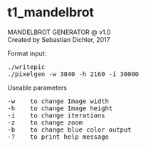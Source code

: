 # t1_mandelbrot
MANDELBROT GENERATOR @ v1.0  
Created by Sebastian Dichler, 2017  
  
Format input:
<pre>
./writepic  
./pixelgen -w 3840 -h 2160 -i 30000  
</pre>

Useable parameters
<pre>
-w    to change Image width  
-h    to change Image height  
-i    to change iterations  
-z    to change zoom  
-b    to change blue color output  
-?    to print help message  
</pre>
